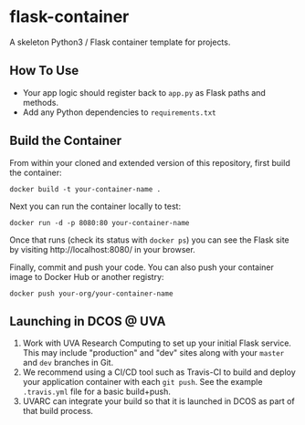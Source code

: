 # flask-container

A skeleton Python3 / Flask container template for projects.

## How To Use

- Your app logic should register back to `app.py` as Flask paths and methods.
- Add any Python dependencies to `requirements.txt`

## Build the Container

From within your cloned and extended version of this repository, first build the container:

```
docker build -t your-container-name .
```

Next you can run the container locally to test:

```
docker run -d -p 8080:80 your-container-name
```

Once that runs (check its status with `docker ps`) you can see the Flask site by visiting http://localhost:8080/ in your browser.

Finally, commit and push your code. You can also push your container image to Docker Hub or another registry:

```
docker push your-org/your-container-name
```

## Launching in DCOS @ UVA

1. Work with UVA Research Computing to set up your initial Flask service. This may include "production" and "dev" sites along with your `master` and `dev` branches in Git.
2. We recommend using a CI/CD tool such as Travis-CI to build and deploy your application container with each `git push`. See the example `.travis.yml` file for a basic build+push.
3. UVARC can integrate your build so that it is launched in DCOS as part of that build process.
